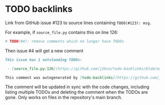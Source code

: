 # TODO backlinks 

Link from GitHub issue #123 to source lines containing `TODO(#123): msg`.

For example, if `source_file.py` contains this on line 126:

```python
# TODO(#4): remove comments which no longer have TODOs
```

Then issue #4 will get a new comment

```markdown
This issue has 1 outstanding TODOs:

 - [source_file.py:126](https://github.com/j2kun/todo-backlinks/blob/main/entrypoint.py#L126) :  remove comments which no longer have TODOs

This comment was autogenerated by [todo-backlinks](https://github.com/j2kun/todo-backlinks)
```

The comment will be updated in sync with the code changes, including listing
multiple TODOs and deleting the comment when the TODOs are gone. Only works
on files in the repository's main branch.
